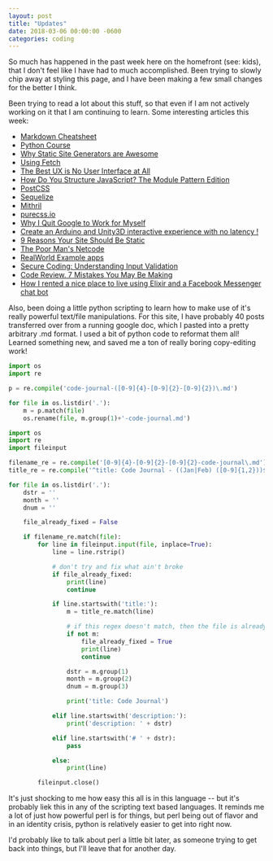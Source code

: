 ```yaml
---
layout: post
title: "Updates"
date: 2018-03-06 00:00:00 -0600
categories: coding
---
```


So much has happened in the past week here on the homefront (see: kids), that I don't feel like I have had to much accomplished. Been trying to slowly chip away at styling this page, and I have been making a few small changes for the better I think.

Been trying to read a lot about this stuff, so that even if I am not actively working on it that I am continuing to learn. Some interesting articles this week:

- [Markdown Cheatsheet](https://github.com/adam-p/markdown-here/wiki/Markdown-Cheatsheet#links)
- [Python Course](https://python-course.eu/python3_course.php)
- [Why Static Site Generators are Awesome](https://syntax.fm/?__s=txzaivrwwv4gjiindgsw&utm_source=drip&utm_medium=email&utm_campaign=React.js+sure+has+changed)
- [Using Fetch](https://developer.mozilla.org/en-US/docs/Web/API/Fetch_API/Using_Fetch)
- [The Best UX is No User Interface at All](https://css-tricks.com/best-ux-no-user-interface/)
- [How Do You Structure JavaScript? The Module Pattern Edition](https://css-tricks.com/how-do-you-structure-javascript-the-module-pattern-edition/)
- [PostCSS](http://postcss.org/)
- [Sequelize](http://docs.sequelizejs.com/)
- [Mithril](https://mithril.js.org/)
- [purecss.io](https://purecss.io/)
- [Why I Quit Google to Work for Myself](https://mtlynch.io/why-i-quit-google/)
- [Create an Arduino and Unity3D interactive experience with no latency !](https://medium.freecodecamp.org/you-can-now-create-an-arduino-and-unity3d-interactive-experience-without-latency-2d7388dcc0c)
- [9 Reasons Your Site Should Be Static](https://www.netlify.com/blog/2016/05/18/9-reasons-your-site-should-be-static/)
- [The Poor Man's Netcode](http://etodd.io/2018/02/20/poor-mans-netcode/)
- [RealWorld Example apps](https://github.com/gothinkster/realworld/blob/master/README.md)
- [Secure Coding: Understanding Input Validation](https://littlemaninmyhead.wordpress.com/2018/02/18/secure-coding-understanding-input-validation/)
- [Code Review. 7 Mistakes You May Be Making](https://bulldogjob.com/news/310-code-review-7-mistakes-you-may-be-making)
- [How I rented a nice place to live using Elixir and a Facebook Messenger chat bot](https://medium.com/@DFilipeS/how-i-rented-a-nice-place-to-live-using-elixir-and-a-facebook-messenger-chat-bot-836f79498c5c)

Also, been doing a little python scripting to learn how to make use of it's really powerful text/file manipulations. For this site, I have probably 40 posts transferred over from a running google doc, which I pasted into a pretty arbitrary .md format. I used a bit of python code to reformat them all! Learned something new, and saved me a ton of really boring copy-editing work!

```python
import os
import re

p = re.compile('code-journal-([0-9]{4}-[0-9]{2}-[0-9]{2})\.md')

for file in os.listdir('.'):
    m = p.match(file)
    os.rename(file, m.group(1)+'-code-journal.md')
```

```python
import os
import re
import fileinput

filename_re = re.compile('[0-9]{4}-[0-9]{2}-[0-9]{2}-code-journal\.md')
title_re = re.compile('^title: Code Journal - ((Jan|Feb) ([0-9]{1,2}))$');

for file in os.listdir('.'):
    dstr = ''
    month = ''
    dnum = ''

    file_already_fixed = False

    if filename_re.match(file):
        for line in fileinput.input(file, inplace=True):
            line = line.rstrip()

            # don't try and fix what ain't broke
            if file_already_fixed:
                print(line)
                continue

            if line.startswith('title:'):
                m = title_re.match(line)

                # if this regex doesn't match, then the file is already fixed
                if not m:
                    file_already_fixed = True
                    print(line)
                    continue

                dstr = m.group(1)
                month = m.group(2)
                dnum = m.group(3)

                print('title: Code Journal')

            elif line.startswith('description:'):
                print('description: ' + dstr)

            elif line.startswith('# ' + dstr):
                pass

            else:
                print(line)

        fileinput.close()

```

It's just shocking to me how easy this all is in this language -- but it's probably liek this in any of the scripting text based languages. It reminds me a lot of just how powerful perl is for things, but perl being out of flavor and in an identity crisis, python is relatively easier to get into right now.

I'd probably like to talk about perl a little bit later, as someone trying to get back into things, but I'll leave that for another day.
